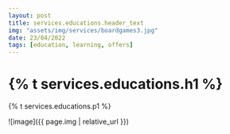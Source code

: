 ```yaml
---
layout: post
title: services.educations.header_text
img: "assets/img/services/boardgames3.jpg"
date: 23/04/2022
tags: [education, learning, offers]
---
```


<h1>{% t services.educations.h1 %}</h1>
<p>{% t services.educations.p1 %}</p>

![image]({{ page.img | relative_url }})